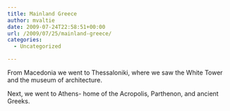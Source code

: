 ```yaml
---
title: Mainland Greece
author: mvaltie
date: 2009-07-24T22:58:51+00:00
url: /2009/07/25/mainland-greece/
categories:
  - Uncategorized

---
```

From Macedonia we went to Thessaloniki, where we saw the White Tower and the museum of architecture.

Next, we went to Athens- home of the Acropolis, Parthenon, and ancient Greeks.